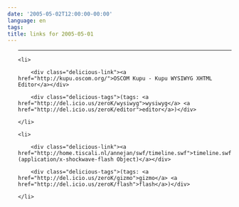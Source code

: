 ```yaml
---
date: '2005-05-02T12:00:00-00:00'
language: en
tags:
title: links for 2005-05-01
---
```



<ul class="delicious">

-------------------------------

	<li>

		<div class="delicious-link"><a href="http://kupu.oscom.org/">OSCOM Kupu - Kupu WYSIWYG XHTML Editor</a></div>

		<div class="delicious-tags">(tags: <a href="http://del.icio.us/zeroK/wysiwyg">wysiwyg</a> <a href="http://del.icio.us/zeroK/editor">editor</a>)</div>

	</li>

	<li>

		<div class="delicious-link"><a href="http://home.tiscali.nl/annejan/swf/timeline.swf">timeline.swf (application/x-shockwave-flash Object)</a></div>

		<div class="delicious-tags">(tags: <a href="http://del.icio.us/zeroK/gizmo">gizmo</a> <a href="http://del.icio.us/zeroK/flash">flash</a>)</div>

	</li>

</ul>